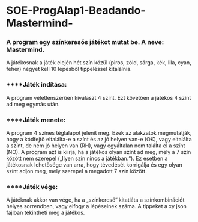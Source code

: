 # SOE-ProgAlap1-Beadando-Mastermind-
### A program egy színkeresős játékot mutat be. A neve: Mastermind. 

A játékosnak a játék elején hét szín közül (piros, zöld, sárga, kék, lila, cyan, fehér) négyet kell 10 lépésből tippeléssel kitalálnia. 

### ****Játék indítása: 

A program véletlenszerűen kiválaszt 4 színt. Ezt követően a játékos 4 színt ad meg egymás után.  

### ****Játék menete: 

A program 4 színes téglalapot jelenít meg. Ezek az alakzatok megmutatják, hogy a kódfejtő eltalálta-e a színt és az jó helyen van-e (OK), vagy eltalálta a színt, de nem jó helyen van (RH), vagy egyáltalan nem találta el a színt (NO). A program azt is kiírja, ha a játékos olyan színt ad meg, mely a 7 szín között nem szerepel („Ilyen szín nincs a játékban.“). Ez esetben a játékosnak lehetősége van arra, hogy tévedését korrigálja és egy olyan színt adjon meg, mely szerepel a megadott 7 szín között. 

### ****Játék vége: 

A játéknak akkor van vége, ha a „színkereső“ kitatláta a színkombinációt helyes sorrendben, vagy elfogy a lépéseinek száma. A tippeket a xy json fájlban tekintheti meg a játékos. 
